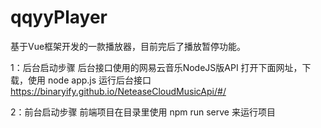 # qqyyPlayer
基于Vue框架开发的一款播放器，目前完后了播放暂停功能。

1：后台启动步骤
后台接口使用的网易云音乐NodeJS版API
打开下面网址，下载，使用 node app.js 运行后台接口
https://binaryify.github.io/NeteaseCloudMusicApi/#/

2：前台启动步骤
前端项目在目录里使用 npm run serve 来运行项目
